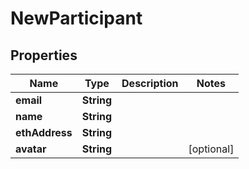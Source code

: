 
# NewParticipant

## Properties
Name | Type | Description | Notes
------------ | ------------- | ------------- | -------------
**email** | **String** |  | 
**name** | **String** |  | 
**ethAddress** | **String** |  | 
**avatar** | **String** |  |  [optional]



